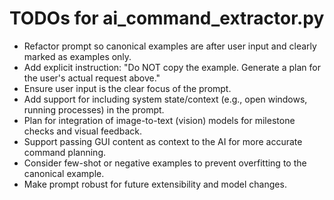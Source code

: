 # TODOs for ai_command_extractor.py

- Refactor prompt so canonical examples are after user input and clearly marked as examples only.
- Add explicit instruction: "Do NOT copy the example. Generate a plan for the user's actual request above."
- Ensure user input is the clear focus of the prompt.
- Add support for including system state/context (e.g., open windows, running processes) in the prompt.
- Plan for integration of image-to-text (vision) models for milestone checks and visual feedback.
- Support passing GUI content as context to the AI for more accurate command planning.
- Consider few-shot or negative examples to prevent overfitting to the canonical example.
- Make prompt robust for future extensibility and model changes. 